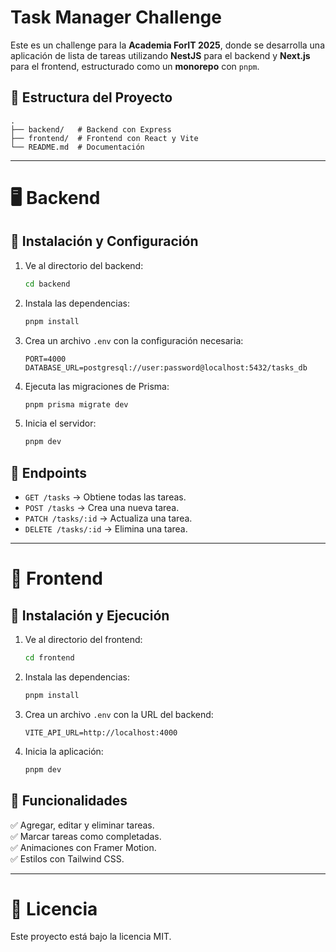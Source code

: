 # Task Manager Challenge

Este es un challenge para la **Academia ForIT 2025**, donde se desarrolla una aplicación de lista de tareas utilizando **NestJS** para el backend y **Next.js** para el frontend, estructurado como un **monorepo** con `pnpm`.
## 📁 Estructura del Proyecto

```
.
├── backend/   # Backend con Express
├── frontend/  # Frontend con React y Vite
└── README.md  # Documentación
```

---

# 🖥 Backend

## 🚀 Instalación y Configuración

1. Ve al directorio del backend:
   ```sh
   cd backend
   ```
2. Instala las dependencias:
   ```sh
   pnpm install
   ```
3. Crea un archivo `.env` con la configuración necesaria:
   ```env
   PORT=4000
   DATABASE_URL=postgresql://user:password@localhost:5432/tasks_db
   ```
4. Ejecuta las migraciones de Prisma:
   ```sh
   pnpm prisma migrate dev
   ```
5. Inicia el servidor:
   ```sh
   pnpm dev
   ```

## 📌 Endpoints

- `GET /tasks` → Obtiene todas las tareas.
- `POST /tasks` → Crea una nueva tarea.
- `PATCH /tasks/:id` → Actualiza una tarea.
- `DELETE /tasks/:id` → Elimina una tarea.

---

# 🎨 Frontend

## 🚀 Instalación y Ejecución

1. Ve al directorio del frontend:
   ```sh
   cd frontend
   ```
2. Instala las dependencias:
   ```sh
   pnpm install
   ```
3. Crea un archivo `.env` con la URL del backend:
   ```env
   VITE_API_URL=http://localhost:4000
   ```
4. Inicia la aplicación:
   ```sh
   pnpm dev
   ```

## 📌 Funcionalidades

✅ Agregar, editar y eliminar tareas.  
✅ Marcar tareas como completadas.  
✅ Animaciones con Framer Motion.  
✅ Estilos con Tailwind CSS.  

---

# 📜 Licencia

Este proyecto está bajo la licencia MIT.

